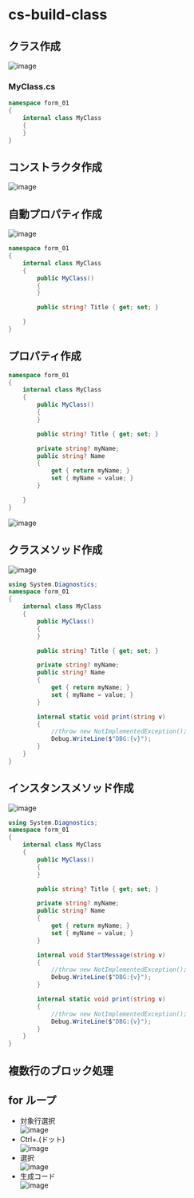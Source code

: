 # cs-build-class

## クラス作成
![image](https://user-images.githubusercontent.com/1501327/184286070-e1ec5188-7e78-49d7-a6f9-ac0a36b0c2c5.png)

### MyClass.cs
```cs
namespace form_01
{
    internal class MyClass
    {
    }
}
```

## コンストラクタ作成
![image](https://user-images.githubusercontent.com/1501327/184286277-013d7bf1-b858-4814-8aca-f0ca73202b15.png)

## 自動プロパティ作成
![image](https://user-images.githubusercontent.com/1501327/184286512-4eee171d-7530-4887-8cf3-be83329fbbdb.png)

```cs
namespace form_01
{
    internal class MyClass
    {
        public MyClass()
        {
        }

        public string? Title { get; set; }

    }
}
```

## プロパティ作成

```cs
namespace form_01
{
    internal class MyClass
    {
        public MyClass()
        {
        }

        public string? Title { get; set; }

        private string? myName;
        public string? Name
        {
            get { return myName; }
            set { myName = value; }
        }

    }
}
```
![image](https://user-images.githubusercontent.com/1501327/184286840-f0064165-2462-4684-8253-5dd3322646ff.png)

## クラスメソッド作成
![image](https://user-images.githubusercontent.com/1501327/184287460-eab98f10-10e8-41f4-b403-644535b3c46f.png)
```cs
using System.Diagnostics;
namespace form_01
{
    internal class MyClass
    {
        public MyClass()
        {
        }

        public string? Title { get; set; }

        private string? myName;
        public string? Name
        {
            get { return myName; }
            set { myName = value; }
        }

        internal static void print(string v)
        {
            //throw new NotImplementedException();
            Debug.WriteLine($"DBG:{v}");
        }
    }
}
```

## インスタンスメソッド作成
![image](https://user-images.githubusercontent.com/1501327/184288808-d0a7cbaa-0417-450c-83ae-8439fbceb769.png)
```cs
using System.Diagnostics;
namespace form_01
{
    internal class MyClass
    {
        public MyClass()
        {
        }

        public string? Title { get; set; }

        private string? myName;
        public string? Name
        {
            get { return myName; }
            set { myName = value; }
        }

        internal void StartMessage(string v)
        {
            //throw new NotImplementedException();
            Debug.WriteLine($"DBG:{v}");
        }

        internal static void print(string v)
        {
            //throw new NotImplementedException();
            Debug.WriteLine($"DBG:{v}");
        }
    }
}
```

## 複数行のブロック処理
## for ループ
- 対象行選択\
    ![image](https://user-images.githubusercontent.com/1501327/184294491-a8e99c68-ea5d-4b04-be31-0a59fbd6b002.png)
- Ctrl+.(ドット)\
    ![image](https://user-images.githubusercontent.com/1501327/184294606-5489ef89-1038-41d3-a753-45e681419a34.png)
- 選択\
    ![image](https://user-images.githubusercontent.com/1501327/184294700-458e9c19-51a1-436b-8fe7-889cafb4dc7b.png)
- 生成コード\
    ![image](https://user-images.githubusercontent.com/1501327/184294844-bd23f85b-f12a-4d3c-89d6-719a499e7577.png)
